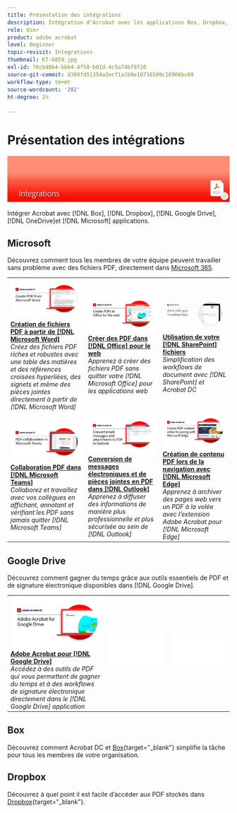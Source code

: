 ```yaml
---
title: Présentation des intégrations
description: Intégration d’Acrobat avec les applications Box, Dropbox, Google Drive, OneDrive et Microsoft
role: User
product: adobe acrobat
level: Beginner
topic-revisit: Integrations
thumbnail: KT-6859.jpg
exl-id: 76cb40b4-bbb4-4f50-b01d-4c5a74bf9f20
source-git-commit: d389fd51354a2ecf1a1b0e10716509c18966bc69
workflow-type: tm+mt
source-wordcount: '282'
ht-degree: 1%

---
```


# Présentation des intégrations

![Image d’intégration Acrobat](../assets/Hero-Integrate.png)

Intégrer Acrobat avec [!DNL Box], [!DNL Dropbox], [!DNL Google Drive], [!DNL OneDrive]et [!DNL Microsoft] applications.

## Microsoft

Découvrez comment tous les membres de votre équipe peuvent travailler sans problème avec des fichiers PDF, directement dans [Microsoft 365](https://www.adobe.com/documentcloud/integrations/microsoft-office-365.html).

<table style="table-layout:fixed">
<tr>
  <td>
    <a href="createfromword.md">
      <img alt="Création de fichiers PDF à partir de Microsoft Word" src="../assets/CreateWord.png" />
    </a>
    <div>
    <a href="createfromword.md"><strong>Création de fichiers PDF à partir de [!DNL Microsoft Word]</strong></a>
    </div>
    <em>Créez des fichiers PDF riches et robustes avec une table des matières et des références croisées hyperliées, des signets et même des pièces jointes directement à partir de [!DNL Microsoft Word]</em>
    <br>
  </td>
  <td>
    <a href="createofficeweb.md">
      <img alt="Créer des PDF dans [!DNL Office] pour le web" src="../assets/Officeweb_1280.png" />
    </a>
    <div>
    <a href="createofficeweb.md"><strong>Créer des PDF dans [!DNL Office] pour le web</strong></a>
    </div>
    <em>Apprenez à créer des fichiers PDF sans quitter votre [!DNL Microsoft Office] pour les applications web</em>
    <br>
  </td>  
  <td>
    <a href="acrobatandsp.md">
      <img alt="Utilisation de votre [!DNL SharePoint] fichiers" src="../assets/SharePoint.png" />
    </a>
    <div>
    <a href="acrobatandsp.md"><strong>Utilisation de votre [!DNL SharePoint] fichiers</strong></a>
    </div>
    <em>Simplification des workflows de document avec [!DNL SharePoint] et Acrobat DC</em>
    <br>
  </td>  
</tr>
<tr>
  <td>
    <a href="acrobatandteams.md">
      <img alt="Collaboration PDF dans [!DNL Microsoft Teams]" src="../assets/MicrosoftTeams.png" />
    </a>
    <div>
    <a href="acrobatandteams.md"><strong>Collaboration PDF dans [!DNL Microsoft Teams]</strong></a>
    </div>
    <em>Collaborez et travaillez avec vos collègues en affichant, annotant et vérifiant les PDF sans jamais quitter [!DNL Microsoft Teams]</em>
    <br>
  </td>
  <td>
    <a href="outlook.md">
      <img alt="Conversion de messages électroniques et de pièces jointes en PDF dans Outlook" src="../assets/Outlook.jpg" />
    </a>
    <div>
    <a href="outlook.md"><strong>Conversion de messages électroniques et de pièces jointes en PDF dans [!DNL Outlook]</strong></a>
    </div>
    <em>Apprenez à diffuser des informations de manière plus professionnelle et plus sécurisée au sein de [!DNL Outlook]</em>
    <br>
  </td>
  <td>
    <a href="edge.md">
      <img alt="Création de contenu PDF lors de la navigation avec [!DNL Microsoft Edge]" src="../assets/Edge_1280.png" />
    </a>
    <div>
    <a href="edge.md"><strong>Création de contenu PDF lors de la navigation avec [!DNL Microsoft Edge]</strong></a>
    </div>
    <em>Apprenez à archiver des pages web vers un PDF à la volée avec l’extension Adobe Acrobat pour [!DNL Microsoft Edge]</em>
    <br>
  </td>
</tr>
</table>

## Google Drive

Découvrez comment gagner du temps grâce aux outils essentiels de PDF et de signature électronique disponibles dans [!DNL Google Drive].

<table style="table-layout:fixed">
<tr>
  <td>
    <a href="acrobatandgoogle.md">
      <img alt="Adobe Acrobat for Google Drive" src="../assets/acrobatgoogle.jpg" />
    </a>
    <div>
    <a href="acrobatandgoogle.md"><strong>Adobe Acrobat pour [!DNL Google Drive]</strong></a>
    </div>
    <em>Accédez à des outils de PDF qui vous permettent de gagner du temps et à des workflows de signature électronique directement dans le [!DNL Google Drive] application</em>
    <br>
  </td>
  <td>
   <img alt="Espacement" src="../assets/Whitespacer.png" />
    <div>
    <br>
  </td>
  <td>
   <img alt="Espacement" src="../assets/Whitespacer.png" />
    <div>
    <br>
  </td>
</tr>
</table>

## Box

Découvrez comment Acrobat DC et [Box](https://www.adobe.com/documentcloud/integrations/box.html){target=&quot;_blank&quot;} simplifie la tâche pour tous les membres de votre organisation.

## Dropbox

Découvrez à quel point il est facile d’accéder aux PDF stockés dans [Dropbox](https://www.adobe.com/documentcloud/integrations/dropbox.html){target=&quot;_blank&quot;}.
